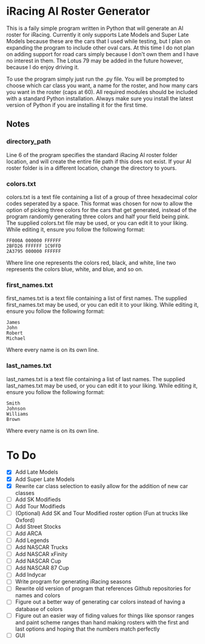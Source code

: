 # iRacing AI Roster Generator
This is a faily simple program written in Python that will generate an AI roster for iRacing. Currently it only supports Late Models and Super Late Models because these are the cars that I used while testing, but I plan on expanding the program to include other oval cars. At this time I do not plan on adding support for road cars simply because I don't own them and I have no interest in them. The Lotus 79 may be added in the future however, because I do enjoy driving it.

To use the program simply just run the .py file. You will be prompted to choose which car class you want, a name for the roster, and how many cars you want in the roster (caps at 60). All required modules should be included with a standard Python installation. Always make sure you install the latest version of Python if you are installing it for the first time.

## Notes

### directory_path
Line 6 of the program specifies the standard iRacing AI roster folder location, and will create the entire file path if this does not exist. If your AI roster folder is in a different location, change the directory to yours.

### colors.txt
colors.txt is a text file containing a list of a group of three hexadecimal color codes seperated by a space. This format was chosen for now to allow the option of picking three colors for the cars that get generated, instead of the program randomly generating three colors and half your field being pink. The supplied colors.txt file may be used, or you can edit it to your liking. While editing it, ensure you follow the following format:
```
FF000A 000000 FFFFFF
2BFD26 FFFFFF 1C9FFD
2A3795 000000 FFFFFF
```
Where line one represents the colors red, black, and white, line two represents the colors blue, white, and blue, and so on.

### first_names.txt
first_names.txt is a text file containing a list of first names. The supplied first_names.txt may be used, or you can edit it to your liking. While editing it, ensure you follow the following format:
```
James
John
Robert
Michael
```
Where every name is on its own line.

### last_names.txt
last_names.txt is a text file containing a list of last names. The supplied last_names.txt may be used, or you can edit it to your liking. While editing it, ensure you follow the following format:
```
Smith 
Johnson 
Williams 
Brown
```
Where every name is on its own line.

# To Do
- [x] Add Late Models
- [x] Add Super Late Models
- [x] Rewrite car class selection to easily allow for the addition of new car classes
- [ ] Add SK Modifieds
- [ ] Add Tour Modifieds
- [ ] \(Optional) Add SK and Tour Modified roster option (Fun at trucks like Oxford)
- [ ] Add Street Stocks
- [ ] Add ARCA
- [ ] Add Legends
- [ ] Add NASCAR Trucks
- [ ] Add NASCAR xFinity
- [ ] Add NASCAR Cup
- [ ] Add NASCAR 87 Cup
- [ ] Add Indycar
- [ ] Write program for generating iRacing seasons
- [ ] Rewrite old version of program that references Github repositories for names and colors
- [ ] Figure out a better way of generating car colors instead of having a database of colors
- [ ] Figure out an easier way of fiding values for things like sponsor ranges and paint scheme ranges than hand making rosters with the first and last options and hoping that the numbers match perfectly
- [ ] GUI
